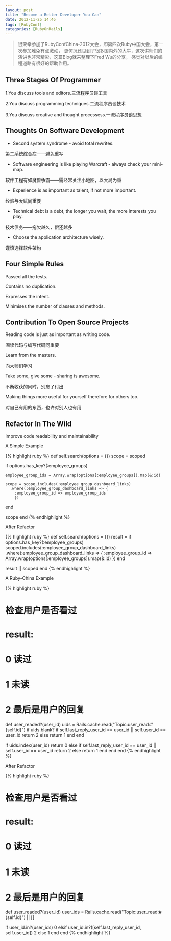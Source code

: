 ```yaml
---
layout: post
title: "Become a Better Developer You Can"
date: 2012-11-25 14:46
tags: [RubyConf]
categories: [RubyOnRails]
---
```


> 很荣幸参加了RubyConfChina-2012大会，即第四次Ruby中国大会，第一次参加难免有点激动，
> 更何况还见到了很多国内外的大牛，这次讲师们的演讲也非常精彩，这篇Blog就来整理下Fred Wu的分享，
> 感觉对以后的编程道路有很好的帮助作用。

## Three Stages Of Programmer

1.You discuss tools and editors.三流程序员谈工具

2.You discuss programming techniques.二流程序员谈技术

3.You discuss creative and thought processess.一流程序员谈思想

<!--more-->

## Thoughts On Software Development

* Second system syndrome - avoid total rewrites.

第二系统综合症——避免重写

* Software engineering is like playing Warcraft - always check your mini-map.

软件工程有如魔兽争霸——需经常关注小地图，以大局为重

* Experience is as important as talent, if not more important.

经验与天赋同重要

* Technical debt is a debt, the longer you wait, the more interests you play.

技术债务——拖欠越久，偿还越多

* Choose the application architecture wisely.

谨慎选择软件架构

## Four Simple Rules

Passed all the tests.

Contains no duplication.

Expresses the intent.

Minimises the number of classes and methods.

## Contribution To Open Source Projects

Reading code is just as important as writing code.

阅读代码与编写代码同重要

Learn from the masters.

向大师们学习

Take some, give some - sharing is awesome.

不断收获的同时，别忘了付出

Making things more useful for yourself therefore for others too.

对自己有用的东西，也许对别人也有用

## Refactor In The Wild

Improve code readability and maintainability

A Simple Example

{% highlight ruby %}
def self.search(options = {})
  scope = scoped

  if options.has_key?(:employee_groups)

    employee_group_ids = Array.wrap(options[:employee_groups]).map(&:id)

    scope = scope.includes(:employee_group_dashboard_links)
      .where(:employee_group_dashboard_links => {
      	:employee_group_id => employee_group_ids
      	})
  end

  scope
end
{% endhighlight %}

After Refactor

{% highlight ruby %}
def self.search(options = {})
  result = if options.has_key?(:employee_groups)
    scoped.includes(:employee_group_dashboard_links)
      .where(:employee_group_dashboard_links => {
        :employee_group_id => Array.wrap(options[:employee_groups]).map(&:id)
      })
  end

  result || scoped
end
{% endhighlight %}

A Ruby-China Example

{% highlight ruby %}
# 检查用户是否看过
# result:
#   0 读过
#   1 未读
#   2 最后是用户的回复
def user_readed?(user_id)
  uids = Rails.cache.read("Topic:user_read:#{self.id}")
  if uids.blank?
    if self.last_reply_user_id == user_id || self.user_id == user_id
      return 2
    else
      return 1
    end
  end

  if uids.index(user_id)
    return 0
  else
    if self.last_reply_user_id == user_id || self.user_id == user_id
      return 2
    else
      return 1
    end
  end
end
{% endhighlight %}

After Refactor

{% highlight ruby %}
# 检查用户是否看过
# result:
#   0 读过
#   1 未读
#   2 最后是用户的回复
def user_readed?(user_id)
  user_ids = Rails.cache.read("Topic:user_read:#{self.id}") || []

  if user_id.in?(user_ids)
    0
  elsif user_id.in?([self.last_reply_user_id, self.user_id])
    2
  else
    1
  end
end
{% endhighlight %}

